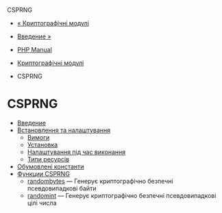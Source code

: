 CSPRNG

-   [« Криптографічні модулі](refs.crypto.md)
    
-   [Введение »](intro.csprng.md)
    
-   [PHP Manual](index.md)
    
-   [Криптографічні модулі](refs.crypto.md)
    
-   CSPRNG
    

# CSPRNG

-   [Введение](intro.csprng.md)
-   [Встановлення та налаштування](csprng.setup.md)
    -   [Вимоги](csprng.requirements.md)
    -   [Установка](csprng.installation.md)
    -   [Налаштування під час виконання](csprng.configuration.md)
    -   [Типи ресурсів](csprng.resources.md)
-   [Обумовлені константи](csprng.constants.md)
-   [Функции CSPRNG](ref.csprng.md)
    -   [randombytes](function.random-bytes.html) — Генерує криптографічно безпечні псевдовипадкові байти
    -   [randomint](function.random-int.html) — Генерує криптографічно безпечні псевдовипадкові цілі числа